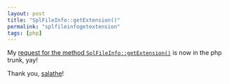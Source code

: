 ```yaml
---
layout: post
title: "SplFileInfo::getExtension()"
permalink: "splfileinfogetextension"
tags: [php]
---
```


My <a href="http://bugs.php.net/bug.php?id=48767">request for the method <code>SplFileInfo::getExtension()</code></a> is now in the php trunk, yay!

Thank you, <a href="http://cowburn.info/">salathe</a>!
